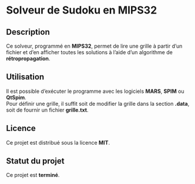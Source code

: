 # Solveur de Sudoku en MIPS32

## Description
Ce solveur, programmé en **MIPS32**, permet de lire une grille à partir d’un fichier et d’en afficher toutes les solutions à l’aide d’un algorithme de **rétropropagation**.

## Utilisation
Il est possible d’exécuter le programme avec les logiciels **MARS**, **SPIM** ou **QtSpim**.  
Pour définir une grille, il suffit soit de modifier la grille dans la section **.data**, soit de fournir un fichier **grille.txt**.

## Licence
Ce projet est distribué sous la licence **MIT**.

## Statut du projet
Ce projet est **terminé**.
